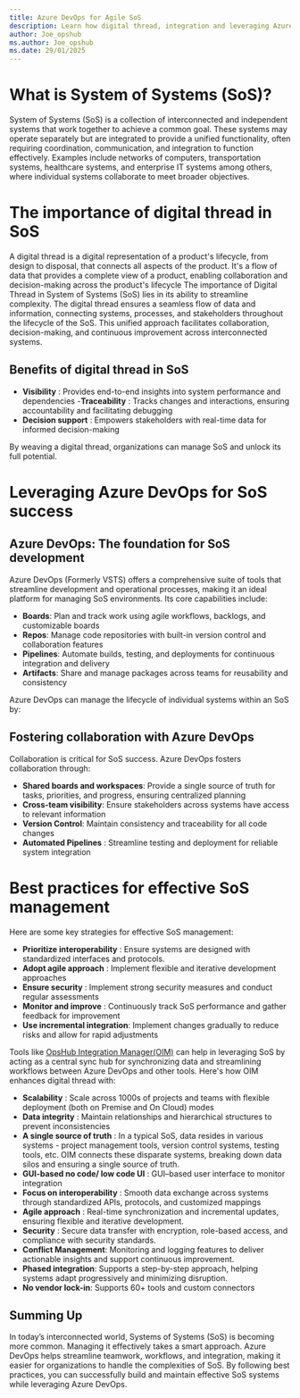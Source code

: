 ```yaml
---
title: Azure DevOps for Agile SoS
description: Learn how digital thread, integration and leveraging Azure DevOps can help you build an agile System of Systems (SoS). 
author: Joe_opshub
ms.author: Joe_opshub
ms.date: 29/01/2025
---
```


# What is System of Systems (SoS)? 
System of Systems (SoS) is a collection of interconnected and independent systems that work together to achieve a common goal. These systems may operate separately but are integrated to provide a unified functionality, often requiring coordination, communication, and integration to function effectively. Examples include networks of computers, transportation systems, healthcare systems, and enterprise IT systems among others, where individual systems collaborate to meet broader objectives. 

# The importance of digital thread in SoS 
A digital thread is a digital representation of a product's lifecycle, from design to disposal, that connects all aspects of the product. It's a flow of data that provides a complete view of a product, enabling collaboration and decision-making across the product's lifecycle The importance of Digital Thread in System of Systems (SoS) lies in its ability to streamline complexity. The digital thread ensures a seamless flow of data and information, connecting systems, processes, and stakeholders throughout the lifecycle of the SoS. This unified approach facilitates collaboration, decision-making, and continuous improvement across interconnected systems.

## Benefits of digital thread in SoS
- **Visibility** : Provides end-to-end insights into system performance and dependencies 
-**Traceability** : Tracks changes and interactions, ensuring accountability and facilitating debugging 
- **Decision support** : Empowers stakeholders with real-time data for informed decision-making

By weaving a digital thread, organizations can manage SoS and unlock its full potential. 

# Leveraging Azure DevOps for SoS success
## Azure DevOps: The foundation for SoS development

Azure DevOps (Formerly VSTS) offers a comprehensive suite of tools that streamline development and operational processes, making it an ideal platform for managing SoS environments. Its core capabilities include: 

- **Boards**: Plan and track work using agile workflows, backlogs, and customizable boards
- **Repos**: Manage code repositories with built-in version control and collaboration features
- **Pipelines**: Automate builds, testing, and deployments for continuous integration and delivery
- **Artifacts**: Share and manage packages across teams for reusability and consistency

Azure DevOps can manage the lifecycle of individual systems within an SoS by: 

## Fostering collaboration with Azure DevOps 
Collaboration is critical for SoS success. Azure DevOps fosters collaboration through: 

- **Shared boards and workspaces**: Provide a single source of truth for tasks, priorities, and progress, ensuring centralized planning 
- **Cross-team visibility**: Ensure stakeholders across systems have access to relevant information
- **Version Control**: Maintain consistency and traceability for all code changes 
- **Automated Pipelines** : Streamline testing and deployment for reliable system integration 

# Best practices for effective SoS management 

Here are some key strategies for effective SoS management: 

- **Prioritize interoperability** : Ensure systems are designed with standardized interfaces and protocols. 
- **Adopt agile approach** : Implement flexible and iterative development approaches 
- **Ensure security** : Implement strong security measures and conduct regular assessments
- **Monitor and improve** : Continuously track SoS performance and gather feedback for improvement 
- **Use incremental integration**: Implement changes gradually to reduce risks and allow for rapid adjustments 

Tools like [OpsHub Integration Manager(OIM)](https://www.opshub.com/products/opshub-integration-manager/) can help in leveraging SoS by acting as a central sync hub for synchronizing data and streamlining workflows between Azure DevOps and other tools. Here's how OIM enhances digital thread with: 

- **Scalability** : Scale across 1000s of projects and teams with flexible deployment (both on Premise and On Cloud) modes
- **Data integrity** : Maintain relationships and hierarchical structures to prevent inconsistencies
- **A single source of truth** : In a typical SoS, data resides in various systems - project management tools, version control systems, testing tools, etc. OIM connects these disparate systems, breaking down data silos and ensuring a single source of truth.
- **GUI-based no code/ low code UI** : GUI–based user interface to monitor integration
- **Focus on interoperability** : Smooth data exchange across systems through standardized APIs, protocols, and customized mappings 
- **Agile approach** : Real-time synchronization and incremental updates, ensuring flexible and iterative development. 
- **Security** : Secure data transfer with encryption, role-based access, and compliance with security standards.
- **Conflict Management**: Monitoring and logging features to deliver actionable insights and support continuous improvement.
- **Phased integration**: Supports a step-by-step approach, helping systems adapt progressively and minimizing disruption.
- **No vendor lock-in**: Supports 60+ tools and custom connectors  

## Summing Up 

In today’s interconnected world, Systems of Systems (SoS) is becoming more common. Managing it effectively takes a smart approach. Azure DevOps helps streamline teamwork, workflows, and integration, making it easier for organizations to handle the complexities of SoS. By following best practices, you can successfully build and maintain effective SoS systems while leveraging Azure DevOps.


  
